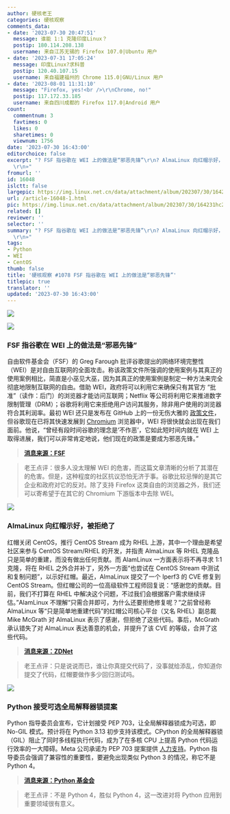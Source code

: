 ```yaml
---
author: 硬核老王
categories: 硬核观察
comments_data:
- date: '2023-07-30 20:47:51'
  message: 谁能 1:1 克隆印度Linux？
  postip: 180.114.208.138
  username: 来自江苏无锡的 Firefox 107.0|Ubuntu 用户
- date: '2023-07-31 17:05:24'
  message: 印度Linux?求科普
  postip: 120.40.107.15
  username: 来自福建福州的 Chrome 115.0|GNU/Linux 用户
- date: '2023-08-01 11:31:10'
  message: "Firefox, yes!<br />\r\nChrome, no!"
  postip: 117.172.33.185
  username: 来自四川成都的 Firefox 117.0|Android 用户
count:
  commentnum: 3
  favtimes: 0
  likes: 0
  sharetimes: 0
  viewnum: 1756
date: '2023-07-30 16:43:00'
editorchoice: false
excerpt: "? FSF 指谷歌在 WEI 上的做法是“邪恶先锋”\r\n? AlmaLinux 向红帽示好，被拒绝了\r\n? Python 接受可选全局解释器锁提案\r\n»
  \r\n»"
fromurl: ''
id: 16048
islctt: false
largepic: https://img.linux.net.cn/data/attachment/album/202307/30/164231hc2zl7zdsdshz8cx.jpg
url: /article-16048-1.html
pic: https://img.linux.net.cn/data/attachment/album/202307/30/164231hc2zl7zdsdshz8cx.jpg.thumb.jpg
related: []
reviewer: ''
selector: ''
summary: "? FSF 指谷歌在 WEI 上的做法是“邪恶先锋”\r\n? AlmaLinux 向红帽示好，被拒绝了\r\n? Python 接受可选全局解释器锁提案\r\n»
  \r\n»"
tags:
- Python
- WEI
- CentOS
thumb: false
title: '硬核观察 #1078 FSF 指谷歌在 WEI 上的做法是“邪恶先锋”'
titlepic: true
translator: ''
updated: '2023-07-30 16:43:00'
---
```


![](https://img.linux.net.cn/data/attachment/album/202307/30/164231hc2zl7zdsdshz8cx.jpg)


![](https://img.linux.net.cn/data/attachment/album/202307/30/164242leupg0l60f30pfhf.jpg)


### FSF 指谷歌在 WEI 上的做法是“邪恶先锋”


自由软件基金会（FSF）的 Greg Farough 批评谷歌提出的网络环境完整性（WEI）是对自由互联网的全面攻击。称该政策文件所强调的使用案例与其真正的使用案例相比，简直是小巫见大巫，因为其真正的使用案例是制定一种方法来完全彻底地限制互联网的自由。借助 WEI，政府将可以利用它来确保只有其官方 “批准”（读作：后门）的浏览器才能访问互联网；Netflix 等公司将利用它来推进数字限制管理（DRM）；谷歌将利用它来拒绝用户访问其服务，除非用户使用的浏览器符合其利润率。最初 WEI 还只是发布在 GitHub 上的一份无伤大雅的 [政策文件](/article-16032-1.html)，但谷歌现在已将其快速发展到 [Chromium](/article-16042-1.html) 浏览器中，WEI 将很快就会出现在我们面前。他说，“曾经有段时间谷歌的理念是‘不作恶’，它如此短时间内就在 WEI 上取得进展，我们可以非常肯定地说，他们现在的政策是要成为邪恶先锋。”



> 
> **[消息来源：FSF](https://www.fsf.org/blogs/community/web-environment-integrity-is-an-all-out-attack-on-the-free-internet)**
> 
> 
> 



> 
> 老王点评：很多人没太理解 WEI 的危害，而这篇文章清晰的分析了其潜在的危害。但是，这种程度的社区抗议恐怕无济于事。谷歌比较忌惮的是其它企业和政府对它的反对。除了支持 Firefox 这类自由的浏览器之外，我们还可以寄希望于在其它的 Chromium 下游版本中去除 WEI。
> 
> 
> 


![](https://img.linux.net.cn/data/attachment/album/202307/30/164254z6rwr2w6oo6sttrt.jpg)


### AlmaLinux 向红帽示好，被拒绝了


红帽关闭 CentOS，推行 CentOS Stream 成为 RHEL 上游，其中一个理由是希望社区来参与 CentOS Stream/RHEL 的开发，并指责 AlmaLinux 等 RHEL 克隆品只是简单的重建，而没有做出任何贡献。而 AlamLinux 一方面表示将不再寻求 1:1 克隆，将在 RHEL 之外合并补丁，另外一方面“也尝试在 CentOS Stream 中测试和复制问题”，以示好红帽。最近，AlmaLinux 提交了一个 Iperf3 的 CVE 修复到 CentOS Stream。但红帽公司的一位高级软件工程师回复说：“感谢您的贡献。目前，我们不打算在 RHEL 中解决这个问题，不过我们会根据客户需求继续评估。”AlamLinux 不理解“只需合并即可，为什么还要拒绝修复呢？”之前曾经称 AlmaLinux 等“只是简单地重建代码”的红帽公司核心平台（又名 RHEL）副总裁 Mike McGrath 对 AlmaLinux 表示了感谢，但拒绝了这些代码。事后，McGrath 承认错失了对 AlmaLinux 表达善意的机会，并提升了该 CVE 的等级，合并了这些代码。



> 
> **[消息来源：ZDNet](https://www.zdnet.com/article/almalinux-discovers-working-with-red-hat-isnt-easy/)**
> 
> 
> 



> 
> 老王点评：只是说说而已，谁让你真提交代码了，没事就给添乱，你知道你提交了代码，红帽要做作多少回归测试吗。
> 
> 
> 


![](https://img.linux.net.cn/data/attachment/album/202307/30/164311qzwooz74yr424xpo.jpg)


### Python 接受可选全局解释器锁提案


Python 指导委员会宣布，它计划接受 PEP 703，让全局解释器锁成为可选，即 No-GIL 模式。预计将在 Python 3.13 初步支持该模式。CPython 的全局解释器锁（GIL）阻止了同时多线程执行代码，成为了在多核 CPU 上提高 Python 代码运行效率的一大障碍。Meta 公司承诺为 PEP 703 提案提供 [人力支持](/article-15986-1.html)。Python 指导委员会强调了兼容性的重要性，要避免出现类似 Python 3 的情况，称它不是 Python 4。



> 
> **[消息来源：Python 基金会](https://discuss.python.org/t/a-steering-council-notice-about-pep-703-making-the-global-interpreter-lock-optional-in-cpython/30474)**
> 
> 
> 



> 
> 老王点评：不是 Python 4，胜似 Python 4，这一改进对将 Python 应用到重要领域很有意义。
> 
> 
>